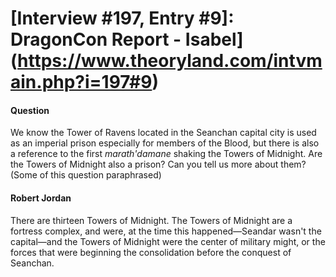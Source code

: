 # [Interview #197, Entry #9]: DragonCon Report - Isabel](https://www.theoryland.com/intvmain.php?i=197#9)

#### Question

We know the Tower of Ravens located in the Seanchan capital city is used as an imperial prison especially for members of the Blood, but there is also a reference to the first
*marath'damane*
shaking the Towers of Midnight. Are the Towers of Midnight also a prison? Can you tell us more about them? (Some of this question paraphrased)

#### Robert Jordan

There are thirteen Towers of Midnight. The Towers of Midnight are a fortress complex, and were, at the time this happened—Seandar wasn't the capital—and the Towers of Midnight were the center of military might, or the forces that were beginning the consolidation before the conquest of Seanchan.

